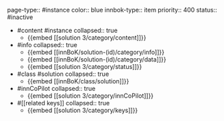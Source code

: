 page-type:: #instance
color:: blue
innbok-type:: item
priority:: 400
status:: #inactive

- #content #instance
  collapsed:: true
	- {{embed [[solution 3/category/content]]}}
- #info
  collapsed:: true
	- {{embed [[innBoK/solution-(id)/category/info]]}}
	- {{embed [[innBoK/solution-(id)/category/data]]}}
	- {{embed [[solution 3/category/status]]}}
- #class #solution
  collapsed:: true
	- {{embed [[innBoK/class/solution]]}}
- #innCoPilot
  collapsed:: true
	- {{embed [[solution 3/category/innCoPilot]]}}
- #[[related keys]]
  collapsed:: true
	- {{embed [[solution 3/category/keys]]}}



